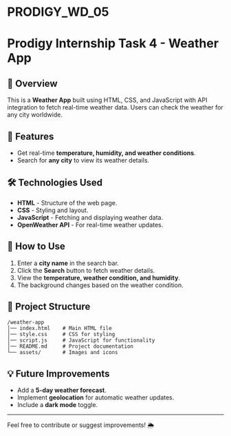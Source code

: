 # PRODIGY_WD_05
# Prodigy Internship Task 4 - Weather App

## 📌 Overview
This is a **Weather App** built using HTML, CSS, and JavaScript with API integration to fetch real-time weather data. Users can check the weather for any city worldwide.

## 🚀 Features
- Get real-time **temperature, humidity, and weather conditions**.
- Search for **any city** to view its weather details.


## 🛠️ Technologies Used
- **HTML** - Structure of the web page.
- **CSS** - Styling and layout.
- **JavaScript** - Fetching and displaying weather data.
- **OpenWeather API** - For real-time weather updates.

## 🎯 How to Use
1. Enter a **city name** in the search bar.
2. Click the **Search** button to fetch weather details.
3. View the **temperature, weather condition, and humidity**.
4. The background changes based on the weather condition.

## 📂 Project Structure
```
/weather-app
│── index.html    # Main HTML file
│── style.css     # CSS for styling
│── script.js     # JavaScript for functionality
│── README.md     # Project documentation
└── assets/       # Images and icons
```


## 💡 Future Improvements
- Add a **5-day weather forecast**.
- Implement **geolocation** for automatic weather updates.
- Include a **dark mode** toggle.

---
Feel free to contribute or suggest improvements! 🌦️

